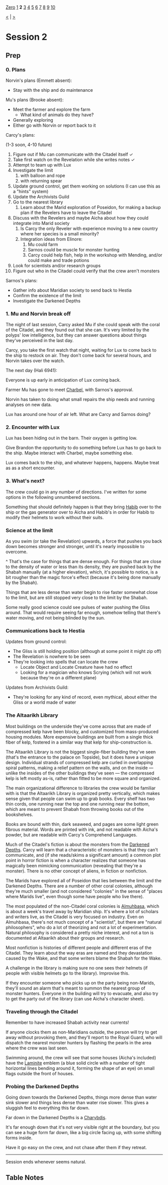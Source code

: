 [Zero](./Session0.md) [1](./Session1.md) **2** [3](./Session3.md) [4](./Session4.md) [5](./Session5.md) [6](./Session6.md) [7](./Session7.md) [8](./Session8.md) [9](./Session9.md) [10](./Session10.md)

[<](./Session1.md) | [>](./Session3.md)

# Session 2

## Prep

### 0. Plans

Norvin's plans (Emmett absent):

- Stay with the ship and do maintenance

Mu's plans (Brooke absent):

- Meet the farmer and explore the farm
  - What kind of animals do they have?
- Generally exploring
- Either go with Norvin or report back to it

Carcy's plans:

(1-3 soon, 4-10 future)

1. Figure out if Mu can communicate with the Citadel itself ✓
2. Take first watch on the Revelation while she writes notes ✓
3. Attempt to team up with Lux
4. Investigate the limit
    1. with balloon and rope
    2. with returning spear
5. Update ground control, get them working on solutions (I can use this as a "hints" system)
6. Update the Archivists Guild
7. Go to the nearest library
    1. Learn about the Marid exploration of Poseidon, for making a backup plan if the Revelers have to leave the Citadel
8. Discuss with the Revelers and maybe Aicha about how they could integrate into Marid society
    1. Is Carcy the only Reveler with experience moving to a new country where her species is a small minority?
    2. Integration ideas from Elinore:
        1. Mu could farm
        2. Sarnos could be muscle for monster hunting
        3. Carcy could help fish, help in the workshop with Mending, and/or could make and trade potions
9. Look for scientists and/or research groups
10. Figure out who in the Citadel could verify that the crew aren't monsters

Sarnos's plans:

- Gather info about Maridian society to send back to Hestia
- Confirm the existence of the limit
- Investigate the Darkened Depths

### 1. Mu and Norvin break off

The night of last session, Carcy asked Mu if she could speak with the coral of the Citadel, and they found out that she can. It's very limited by the polyps' low intelligence, but they can answer questions about things they've perceived in the last day.

Carcy, you take the first watch that night, waiting for Lux to come back to the ship to restock on air. They don't come back for several hours, and Norvin takes over the watch.

The next day (Hali 6941):

Everyone is up early in anticipation of Lux coming back.

Farmer Mu has gone to meet [Charbel](../NPCs/Charbel.md), with Sarnos's approval.

Norvin has taken to doing what small repairs the ship needs and running analyses on new data.

Lux has around one hour of air left. What are Carcy and Sarnos doing?

### 2. Encounter with Lux

Lux has been hiding out in the barn. Their oxygen is getting low.

Give Brandon the opportunity to do something before Lux has to go back to the ship. Maybe interact with Charbel, maybe something else.

Lux comes back to the ship, and whatever happens, happens. Maybe treat as as a short encounter.

### 3. What's next?

The crew could go in any number of directions. I've written for some options in the following unnumbered sections.

Something that should definitely happen is that they bring [Habib](../NPCs/Laminites/Habib.md) over to the ship or the gas generator over to Aicha and Habib's in order for Habib to modify their helmets to work without their suits.

### Science at the limit

As you swim (or take the Revelation) upwards, a force that pushes you back down becomes stronger and stronger, until it's nearly impossible to overcome.

^ That's the case for things that are dense enough. For things that are close to the density of water or less than its density, they are pushed back by the Shabah manually (at a higher elevation), which, it's possible to notice, is a bit rougher than the magic force's effect (because it's being done manually by the Shabah).

Things that are less dense than water begin to rise faster somewhat close to the limit, but are still stopped very close to the limit by the Shabah.

Some really good science could see pulses of water pushing the Gliss around. That would require seeing far enough, somehow telling that there's water moving, and not being blinded by the sun.

### Communications back to Hestia

Updates from ground control:

- The Gliss is still holding position (although at some point it might zip off)
- The Revelation is nowhere to be seen
- They're looking into spells that can locate the crew
  - Locate Object and Locate Creature have had no effect
  - Looking for a magician who knows Scrying (which will not work because they're on a different plane)

Updates from Archivists Guild:

- They're looking for any kind of record, even mythical, about either the Gliss or a world made of water

### The Altaarikh Library

Most buildings on the underside they've come across that are made of compressed kelp have been blocky, and customized from mass-produced housing modules. More expensive buildings are built from a single thick fiber of kelp, fostered in a similar way that kelp for ship-construction is.

The Altaarikh Library is not the biggest single-fiber building they've seen (that's the entrance to the palace on Topside), but it does have a unique design. Individual strands of compressed kelp are curled in overlapping spiral patterns, making a relief pattern on the walls, and on the inside — unlike the insides of the other buildings they've seen — the compressed kelp is left mostly as-is, rather than fitted to be more square and organized.

The main organizational difference to libraries the crew would be familiar with is that the Altaarikh Library is organized pretty vertically, which makes sense given that people can swim up to grab books. Every shelf has two thin cords, one running near the top and one running near the bottom, which are meant to prevent Shabah from throwing books out of the bookshelves.

Books are bound with thin, dark seaweed, and pages are some light green fibrous material. Words are printed with ink, and not readable with Aicha's powder, but are readable with Carcy's Comprehend Languages.

Much of the Citadel's fiction is about the monsters from the [Darkened Depths](../World/Poseidon/Darkened_Depths.md). Carcy will learn that a characteristic of monsters is that they can't communicate, and (if she reads/skims a significant amount) a common plot point in horror fiction is when a character realizes that someone has magically been mimicking communication (revealing that they're a monster). There is no other concept of aliens, in fiction or nonfiction.

The Marids have explored all of Poseidon that lies between the limit and the Darkened Depths. There are a number of other coral colonies, although they're much smaller (and not considered "colonies" in the sense of "places where Marids live", even though some have people who live there).

The most populated of the non-Citadel coral colonies is [Almuhbasa](../World/Poseidon/Almuhbasa.md), which is about a week's travel away by Maridian ship. It's where a lot of scholars and writers live, as the Citadel is very focused on industry. Even on Almuhbasa, there's not much concept of a "scientist", but there are "natural philosophers", who do a lot of theorizing and not a lot of experimentation. Natural philosophy is considered a pretty niche interest, and not a ton is documented at Altaarikh about their groups and research.

Most nonfiction is histories of different people and different eras of the Citadel. They learn about the way eras are named and they devastation caused by the Wake, and that some writers blame the Shabah for the Wake.

A challenge in the library is making sure no one sees their helmets (if people with visible helmets go to the library). Improvise this.

If they encounter someone who picks up on the party being non-Marids, they'll sound an alarm that's meant to summon the nearest group of monster hunters. Everyone in the building will try to evacuate, and also try to get the party out of the library (can use Aicha's character sheet).

### Traveling through the Citadel

Remember to have increased Shabah activity near currents!

If anyone clocks them as non-Maridians outside, the person will try to get away without provoking them, and they'll report to the Royal Guard, who will dispatch the nearest monster hunters by flashing the pearls in the area where the crew was last seen.

Swimming around, the crew will see that some houses (Aicha's included) have the [Laminite](../NPCs/Laminites.md) emblem (a blue solid circle with a number of tight horizontal lines bending around it, forming the shape of an eye) on small flags outside the front of houses.

### Probing the Darkened Depths

Going down towards the Darkened Depths, things more dense than water sink slower and things less dense than water rise slower. This gives a sluggish feel to everything this far down.

Far down in the Darkened Depths is a [Charybdis](https://www.5esrd.com/database/creature/charybdis/).

It's far enough down that it's not very visible right at the boundary, but you can see a huge form far down, like a big circle facing up, with some shifting forms inside.

Have it go easy on the crew, and not chase after them if they retreat.

---

Session ends whenever seems natural.

## Table Notes
